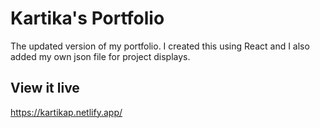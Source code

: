 # Kartika's Portfolio
The updated version of my portfolio. I created this using React and I also added my own json file for project displays.


## View it live
https://kartikap.netlify.app/
